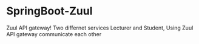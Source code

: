 # SpringBoot-Zuul
Zuul API gateway!
Two differnet services Lecturer and Student, Using Zuul API gateway communicate each other
